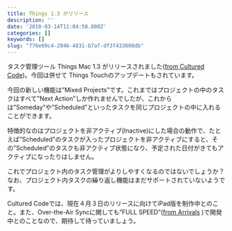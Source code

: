 ```yaml
---
title: Things 1.3 がリリース
description: ''
date: '2010-03-14T11:04:50.000Z'
categories: []
keywords: []
slug: "776e09c4-2046-4831-b7af-df3f433008db"
---
```

タスク管理ツール Things Mac 1.3 がリリースされました([from Cultured Code](http://culturedcode.com/things/blog/2010/03/things-1-3-brings-support-for-mixed-projects.html))。今回は併せて Things Touchのアップデートもされています。

今回の新しい機能は”Mixed Projects”です。これまではプロジェクトの中のタスクはすべて”Next Action”しか作れませんでしたが、これからは”Someday”や”Scheduled”といったタスクを同じプロジェクトの中に入れることができます。

特徴的なのはプロジェクトを非アクティブ(Inactive)にした場合の動作で、たとえば”Scheduled”のタスクが入ったプロジェクトを非アクティブにすると、その”Scheduled”のタスクも非アクティブ状態になり、予定された日付がきてもアクティブになったりはしません。

これでプロジェクト内のタスク管理がよりしやすくなるのではないでしょうか？なお、プロジェクト内タスクの繰り返し機能はまだサポートされていないようです。

Cultured Codeでは、現在４月３日のリリースに向けてiPad版を制作中とのこと。また、Over-the-Air Syncに関しても”FULL SPEED”([from Arrivals](http://culturedcode.com/status/) )で開発中とのことなので、期待して待っていましょう。
